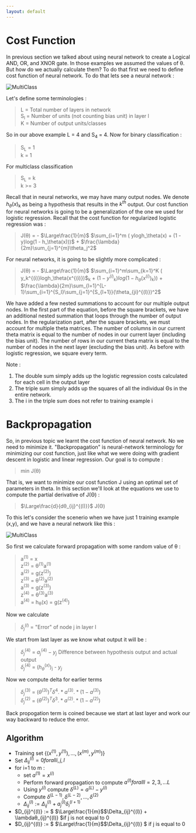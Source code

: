 ```yaml
---
layout: default
---
```



 <script type="text/x-mathjax-config">
    MathJax.Hub.Config({
      tex2jax: {
        skipTags: ['script', 'noscript', 'style', 'textarea', 'pre'],
        inlineMath: [['$','$']]
      }
    });
  </script>
  <script src="https://cdn.mathjax.org/mathjax/latest/MathJax.js?config=TeX-AMS-MML_HTMLorMML" type="text/javascript"></script> 

# Cost Function

In previous section we talked about using neural network to create a Logical AND, OR, and XNOR gate. In those examples we assumed the values of θ. But how do we actually calculate them? To do that first we need to define cost function of neural network. To do that lets see a neural network :

![MultiClass](https://m3verma.github.io/Machine_Learning/Coursera_AndrewNG_Course/Images/Neural_Network/MultiClass.png)

Let's define some terminologies :
> L = Total number of layers in network<br>
> S<sub>l</sub> = Number of units (not counting bias unit) in layer l<br>
> K = Number of output units/classes 

So in our above example L = 4 and S<sub>4</sub> = 4. Now for binary classification :
> S<sub>L</sub> = 1<br>
> k = 1 

For multiclass classification
> S<sub>L</sub> = k<br>
> k >= 3 

Recall that in neural networks, we may have many output nodes. We denote $h_θ(x)$<sub>k</sub> as being a hypothesis that results in the $k^{th}$ output. Our cost function for neural networks is going to be a generalization of the one we used for logistic regression. Recall that the cost function for regularized logistic regression was :

> J(θ) = - $\Large\frac{1}{m}$ $\sum_{i=1}^m ( ylogh_\theta(x) + (1 - y)log(1 - h_\theta(x)))$ + $\frac{\lambda}{2m}\sum_{j=1}^{m}\theta_j^2$

For neural networks, it is going to be slightly more complicated :

> J(θ) = - $\Large\frac{1}{m}$ $\sum_{i=1}^m\sum_{k=1}^K ( y_k^{(i)}logh_\theta(x^{(i)})$<sub>k</sub> + $(1 - y^{(i)}$<sub>k</sub>$)log(1 - h_\theta(x^{(i)})$<sub>k</sub>$))$ + $\frac{\lambda}{2m}\sum_{l=1}^{L-1}\sum_{i=1}^{S_l}\sum_{j=1}^{S_{l+1}}(\theta_{ji}^{(l)})^2$

We have added a few nested summations to account for our multiple output nodes. In the first part of the equation, before the square brackets, we have an additional nested summation that loops through the number of output nodes. In the regularization part, after the square brackets, we must account for multiple theta matrices. The number of columns in our current theta matrix is equal to the number of nodes in our current layer (including the bias unit). The number of rows in our current theta matrix is equal to the number of nodes in the next layer (excluding the bias unit). As before with logistic regression, we square every term.

Note :
1. The double sum simply adds up the logistic regression costs calculated for each cell in the output layer
2. The triple sum simply adds up the squares of all the individual Θs in the entire network.
3. The i in the triple sum does not refer to training example i

# Backpropagation

So, in previous topic we learnt the cost function of neural network. No we need to minimize it. "Backpropagation" is neural-network terminology for minimizing our cost function, just like what we were doing with gradient descent in logistic and linear regression. Our goal is to compute :
> min J(θ)

That is, we want to minimize our cost function J using an optimal set of parameters in theta. In this section we'll look at the equations we use to compute the partial derivative of J(Θ) :
> $\Large\frac{d}{dθ_{ij}^{(l)}}$ J(Θ)

To this let's consider the scenerio when we have just 1 training example (x,y), and we have a neural network like this :

![MultiClass](https://m3verma.github.io/Machine_Learning/Coursera_AndrewNG_Course/Images/Neural_Network/MultiClass.png)

So first we calculate forward propagation with some random value of θ :
> a<sup>(1)</sup> = x<br>
> z<sup>(2)</sup> = θ<sup>(1)</sup>a<sup>(1)</sup><br>
> a<sup>(2)</sup> = g(z<sup>(2)</sup>) <br>
> z<sup>(3)</sup> = θ<sup>(2)</sup>a<sup>(2)</sup><br>
> a<sup>(3)</sup> = g(z<sup>(3)</sup>) <br>
> z<sup>(4)</sup> = θ<sup>(3)</sup>a<sup>(3)</sup><br>
> a<sup>(4)</sup> = h<sub>θ</sub>(x) = g(z<sup>(4)</sup>) <br>

Now we calculate 
> $\delta_j^{(l)}$ = "Error" of node j in layer l

We start from last layer as we know what output it will be :
> $\delta_j^{(4)}$ = $a_j^{(4)} - y_j$ Difference between hypothesis output and actual output<br>
> $\delta_j^{(4)}$ = $(h_θ^{(x)})$<sub>j</sub> - $y_j$

Now we compute delta for earlier terms
> $\delta_j^{(3)}$ = $(θ^{(3)})^T\delta^{4} .* a^{(3)} .* (1 - a^{(3)})$<br>
> $\delta_j^{(2)}$ = $(θ^{(2)})^T\delta^{3} .* a^{(2)} .* (1 - a^{(2)})$<br>

Back propogation term is coined because we start at last layer and work our way backward to reduce the error.

## Algorithm

- Training set {$(x^{(1)}, y^{(1)}), ... , (x^{(m)}, y^{(m)})$}<br>
- Set $\Delta_{ij}^{(l)} = 0 for all i,j,l$
- for i=1 to m :
  - set $a^{(1)} = x^{(i)}$
  - Perform forward propagation to compute $a^{(l)} for all l=2,3,...L$
  - Using $y^{(i)}$ compute $\delta^{(L)} = a^{(L)} - y^{(i)}$
  - Compute $\delta^{(L-1)}, \delta^{(L-2)}, ... , \delta^{(2)}$
  - $\Delta_{ij}^{(l)} := \Delta_{ij}^{(l)} + a_j^{(l)}\delta_i^{(l+1)}$
- $D_{ij}^{(l)} := $ $\Large\frac{1}{m}$$\Delta_{ij}^{(l)} + \lambdaθ_{ij}^{(l)} $if j is not equal to 0
- $D_{ij}^{(l)} := $ $\Large\frac{1}{m}$$\Delta_{ij}^{(l)} $ if j is equal to 0
